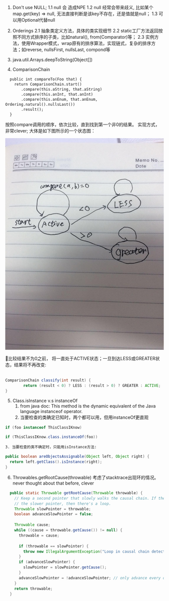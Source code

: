 1. Don't use NULL;
    1.1 null 会 造成NPE
    1.2 null 经常会带来歧义, 比如某个map.get(key) => null, 无法直接判断是该key不存在，还是值就是null；
    1.3 可以用Optional代替null

2. Orderings
    2.1 抽象类定义方法，具体的类实现细节
    2.2 static工厂方法返回按照不同方式排序的子类，比如natural(), from(Comparator)等；
    2.3 实例方法，使用Wrapper模式，wrap原有的排序算法，实现链式，复杂的排序方法；如reverse, nullsFirst, nullsLast, compond等

3. java.util.Arrays.deepToString(Object[])

4. ComparisonChain

  ```
    public int compareTo(Foo that) {
      return ComparisonChain.start()
         .compare(this.aString, that.aString)
         .compare(this.anInt, that.anInt)
         .compare(this.anEnum, that.anEnum, Ordering.natural().nullsLast())
         .result();
    }

  ```
  按照compare调用的顺序，依次比较，直到找到第一个非0的结果。
  实现方式，非常clever; 大体是如下图所示的一个状态图：
  
  ![comparisonchain](../images/ComparisonChain.jpg?raw=true "ComparisonChain")

  比较结果不为0之前， 将一直处于ACTIVE状态；一旦到达LESS或GREATER状态，结果将不再改变:

  ```Java

  ComparisonChain classify(int result) {
          return (result < 0) ? LESS : (result > 0) ? GREATER : ACTIVE;
  }

  ```

5. Class.isInstance v.s instanceOf
    1. from java doc: This method is the dynamic equivalent of the Java language instanceof operator.
    2. 当要检查的类确定已知时，两个都可以用，但用instanceOf更直观
  ```Java
  if (foo instanceof ThisClassIKnow)
  ```
  ```Java
  if (ThisClassIKnow.class.instanceOf(foo))
  ```
    3. 当要检查的类不确定时，只能用isInstance方法:
  ```Java
  public boolean areObjectsAssignable(Object left, Object right) {
    return left.getClass().isInstance(right);
  }
  ```

6. Throwables.getRootCause(throwable) 考虑了stacktrace出现环的情况。never thought about that before, clever

```Java
  public static Throwable getRootCause(Throwable throwable) {
    // Keep a second pointer that slowly walks the causal chain. If the fast pointer ever catches
    // the slower pointer, then there's a loop.
    Throwable slowPointer = throwable;
    boolean advanceSlowPointer = false;

    Throwable cause;
    while ((cause = throwable.getCause()) != null) {
      throwable = cause;

      if (throwable == slowPointer) {
        throw new IllegalArgumentException("Loop in causal chain detected.", throwable);
      }
      if (advanceSlowPointer) {
        slowPointer = slowPointer.getCause();
      }
      advanceSlowPointer = !advanceSlowPointer; // only advance every other iteration
    }
    return throwable;
  }

```